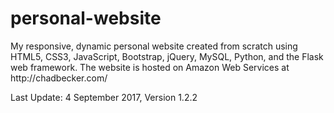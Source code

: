 # personal-website
<p>My responsive, dynamic personal website created from scratch using HTML5, CSS3, JavaScript, Bootstrap, jQuery, MySQL, Python, and the Flask web framework. The website is hosted on Amazon Web Services at http://chadbecker.com/</p>

<p>Last Update: 4 September 2017, Version 1.2.2</p>
